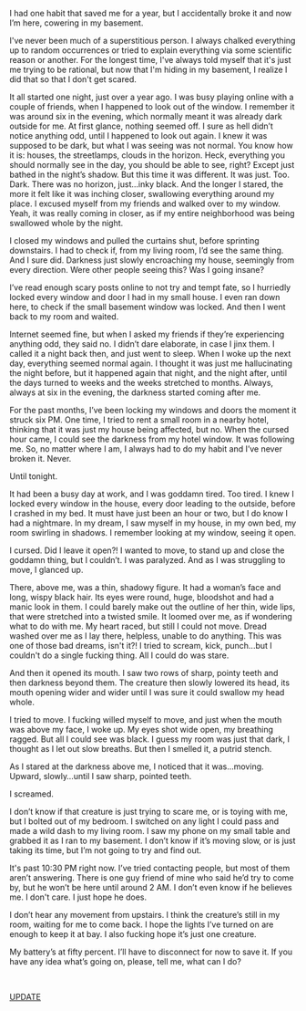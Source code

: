 I had one habit that saved me for a year, but I accidentally broke it and now I’m here, cowering in my basement.

I've never been much of a superstitious person. I always chalked everything up to random occurrences or tried to explain everything via some scientific reason or another. For the longest time, I've always told myself that it's just me trying to be rational, but now that I'm hiding in my basement, I realize I did that so that I don't get scared.

It all started one night, just over a year ago. I was busy playing online with a couple of friends, when I happened to look out of the window. I remember it was around six in the evening, which normally meant it was already dark outside for me. At first glance, nothing seemed off. I sure as hell didn’t notice anything odd, until I happened to look out again. I knew it was supposed to be dark, but what I was seeing was not normal. You know how it is: houses, the streetlamps, clouds in the horizon. Heck, everything you should normally see in the day, you should be able to see, right? Except just bathed in the night’s shadow. But this time it was different. It was just. Too. Dark. There was no horizon, just…inky black. And the longer I stared, the more it felt like it was inching closer, swallowing everything around my place. I excused myself from my friends and walked over to my window. Yeah, it was really coming in closer, as if my entire neighborhood was being swallowed whole by the night.

I closed my windows and pulled the curtains shut, before sprinting downstairs. I had to check if, from my living room, I’d see the same thing. And I sure did. Darkness just slowly encroaching my house, seemingly from every direction. Were other people seeing this? Was I going insane?

I’ve read enough scary posts online to not try and tempt fate, so I hurriedly locked every window and door I had in my small house. I even ran down here, to check if the small basement window was locked. And then I went back to my room and waited.

Internet seemed fine, but when I asked my friends if they’re experiencing anything odd, they said no. I didn’t dare elaborate, in case I jinx them. I called it a night back then, and just went to sleep. When I woke up the next day, everything seemed normal again. I thought it was just me hallucinating the night before, but it happened again that night, and the night after, until the days turned to weeks and the weeks stretched to months. Always, always at six in the evening, the darkness started coming after me.

For the past months, I’ve been locking my windows and doors the moment it struck six PM.  One time, I tried to rent a small room in a nearby hotel, thinking that it was just my house being affected, but no. When the cursed hour came, I could see the darkness from my hotel window. It was following me. So, no matter where I am, I always had to do my habit and I’ve never broken it. Never.

Until tonight.

It had been a busy day at work, and I was goddamn tired. Too tired. I knew I locked every window in the house, every door leading to the outside, before I crashed in my bed. It must have just been an hour or two, but I do know I had a nightmare. In my dream, I saw myself in my house, in my own bed, my room swirling in shadows. I remember looking at my window, seeing it open.

I cursed. Did I leave it open?! I wanted to move, to stand up and close the goddamn thing, but I couldn’t. I was paralyzed. And as I was struggling to move, I glanced up.

There, above me, was a thin, shadowy figure. It had a woman’s face and long, wispy black hair. Its eyes were round, huge, bloodshot and had a manic look in them. I could barely make out the outline of her thin, wide lips, that were stretched into a twisted smile. It loomed over me, as if wondering what to do with me. My heart raced, but still I could not move. Dread washed over me as I lay there, helpless, unable to do anything. This was one of those bad dreams, isn't it?! I tried to scream, kick, punch...but I couldn't do a single fucking thing. All I could do was stare.

And then it opened its mouth. I saw two rows of sharp, pointy teeth and then darkness beyond them. The creature then slowly lowered its head, its mouth opening wider and wider until I was sure it could swallow my head whole.

I tried to move. I fucking willed myself to move, and just when the mouth was above my face, I woke up. My eyes shot wide open, my breathing ragged. But all I could see was black. I guess my room was just that dark, I thought as I let out slow breaths. But then I smelled it, a putrid stench.

As I stared at the darkness above me, I noticed that it was…moving. Upward, slowly…until I saw sharp, pointed teeth.

I screamed.

I don’t know if that creature is just trying to scare me, or is toying with me, but I bolted out of my bedroom. I switched on any light I could pass and made a wild dash to my living room. I saw my phone on my small table and grabbed it as I ran to my basement. I don’t know if it’s moving slow, or is just taking its time, but I’m not going to try and find out.

It's past 10:30 PM right now. I’ve tried contacting people, but most of them aren’t answering. There is one guy friend of mine who said he’d try to come by, but he won’t be here until around 2 AM. I don’t even know if he believes me. I don't care. I just hope he does.

I don’t hear any movement from upstairs. I think the creature’s still in my room, waiting for me to come back. I hope the lights I’ve turned on are enough to keep it at bay. I also fucking hope it’s just one creature.

My battery’s at fifty percent. I’ll have to disconnect for now to save it. If you have any idea what’s going on, please, tell me, what can I do?

&#x200B;

[UPDATE](https://www.reddit.com/user/micheldane/comments/18uh6i4/update_i_accidentally_broke_a_habit_and_now_i/)